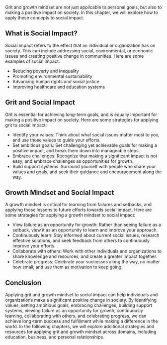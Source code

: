 
Grit and growth mindset are not just applicable to personal goals, but also to making a positive impact on society. In this chapter, we will explore how to apply these concepts to social impact.

What is Social Impact?
----------------------

Social impact refers to the effect that an individual or organization has on society. This can include addressing social, environmental, or economic issues and creating positive change in communities. Here are some examples of social impact:

* Reducing poverty and inequality
* Promoting environmental sustainability
* Advancing human rights and social justice
* Improving healthcare and education systems

Grit and Social Impact
----------------------

Grit is essential for achieving long-term goals, and is equally important for making a positive impact on society. Here are some strategies for applying grit to social impact:

* Identify your values: Think about what social issues matter most to you, and use those values to guide your efforts.
* Set ambitious goals: Set challenging yet achievable goals for making a positive impact, and break them down into manageable steps.
* Embrace challenges: Recognize that making a significant impact is not easy, and embrace challenges as opportunities for growth.
* Build support systems: Surround yourself with people who share your values and goals, and seek their guidance and encouragement along the way.

Growth Mindset and Social Impact
--------------------------------

A growth mindset is critical for learning from failures and setbacks, and applying those lessons to future efforts towards social impact. Here are some strategies for applying a growth mindset to social impact:

* View failure as an opportunity for growth: Rather than seeing failure as a setback, view it as an opportunity to learn and improve your approach.
* Continuously learn: Stay informed about current social issues, research effective solutions, and seek feedback from others to continuously improve your efforts.
* Collaborate with others: Work with other individuals and organizations to share knowledge and resources, and create a greater impact together.
* Celebrate progress: Celebrate your successes along the way, no matter how small, and use them as motivation to keep going.

Conclusion
----------

Applying grit and growth mindset to social impact can help individuals and organizations make a significant positive change in society. By identifying values, setting ambitious goals, embracing challenges, building support systems, viewing failure as an opportunity for growth, continuously learning, collaborating with others, and celebrating progress, we can achieve long-term success and fulfillment while making a difference in the world. In the following chapters, we will explore additional strategies and resources for applying grit and growth mindset across domains, including education, business, and personal relationships.

